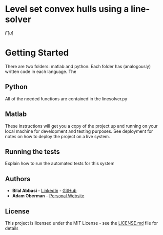# Level set convex hulls using a line-solver  

$F[u]$

# Getting Started

There are two folders: matlab and python. Each folder has (analogously) written code in each language. The 

## Python

All of the needed functions are contained in the linesolver.py 

## Matlab

These instructions will get you a copy of the project up and running on your local machine for development and testing purposes. See deployment for notes on how to deploy the project on a live system.

## Running the tests

Explain how to run the automated tests for this system

## Authors

* **Bilal Abbasi** - [LinkedIn](https://www.linkedin.com/in/bilal-abbasi-51948655/)
                   - [GitHub](https://github.com/bilabbasi)
* **Adam Oberman** - [Personal Website](http://www.adamoberman.net/)
## License

This project is licensed under the MIT License - see the [LICENSE.md](LICENSE.md) file for details
